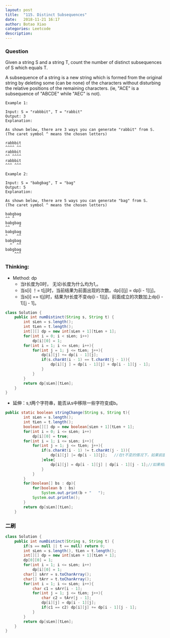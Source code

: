 ```yaml
---
layout: post
title:  "115. Distinct Subsequences"
date:   2018-11-21 16:17
author: Botao Xiao
categories: Leetcode
description:
---
```

### Question
Given a string S and a string T, count the number of distinct subsequences of S which equals T.

A subsequence of a string is a new string which is formed from the original string by deleting some (can be none) of the characters without disturbing the relative positions of the remaining characters. (ie, "ACE" is a subsequence of "ABCDE" while "AEC" is not).

```
Example 1:

Input: S = "rabbbit", T = "rabbit"
Output: 3
Explanation:

As shown below, there are 3 ways you can generate "rabbit" from S.
(The caret symbol ^ means the chosen letters)

rabbbit
^^^^ ^^
rabbbit
^^ ^^^^
rabbbit
^^^ ^^^

Example 2:

Input: S = "babgbag", T = "bag"
Output: 5
Explanation:

As shown below, there are 5 ways you can generate "bag" from S.
(The caret symbol ^ means the chosen letters)

babgbag
^^ ^
babgbag
^^    ^
babgbag
^    ^^
babgbag
  ^  ^^
babgbag
    ^^^
```

### Thinking:
* Method: dp
	* 当t长度为0时， 无论i长度为什么均为1,。
	* 当s[i] ！= t[j]时，当前结果为前面出现的次数。dp[i][j] = dp[i - 1][j]。
	* 当s[i] == t[j]时，结果为t长度不变dp[i - 1][j]，前面成立的次数加上dp[i - 1][j - 1]。

```Java
class Solution {
    public int numDistinct(String s, String t) {
        int sLen = s.length();
        int tLen = t.length();
        int[][] dp = new int[sLen + 1][tLen + 1];
        for(int i = 0; i < sLen; i++)
            dp[i][0] = 1;
        for(int i = 1; i <= sLen; i++){
            for(int j = 1; j <= tLen; j++){
                dp[i][j] += dp[i - 1][j];
                if(s.charAt(i - 1) == t.charAt(j - 1)){
                    dp[i][j ] = dp[i - 1][j] + dp[i - 1][j - 1];
                }
            }
        }
        return dp[sLen][tLen];
    }
}
```

* 延伸：s,t两个字符串，能否从s中移除一些字符变成b。
```Java
public static boolean stringChange(String s, String t){
		int sLen = s.length();
		int tLen = t.length();
		boolean[][] dp = new boolean[sLen + 1][tLen + 1];
		for(int i = 0; i <= sLen; i++)
			dp[i][0] = true;
		for(int i = 1; i <= sLen; i++){
			for(int j = 1; j <= tLen; j++){
				if(s.charAt(i - 1) != t.charAt(j - 1)){
					dp[i][j] |= dp[i - 1][j];	//在t不变的情况下，如果前面成功了就一直成功。
				}else{
					dp[i][j] = dp[i - 1][j] | dp[i - 1][j - 1];//如果相同仍然是前面成功就一直成功，但是要多加一个条件，就是S，T长度各减一的情况下如果成功，当前也是成功的，所以同样成功。
				}
			}
		}
		for(boolean[] bs : dp){
			for(boolean b : bs)
				System.out.print(b + "   ");
			System.out.println();
		}
		return dp[sLen][tLen];
	}
```

### 二刷
```Java
class Solution {
    public int numDistinct(String s, String t) {
        if(s == null || t == null) return 0;
        int sLen = s.length(), tLen = t.length();
        int[][] dp = new int[sLen + 1][tLen + 1];
        dp[0][0] = 1;
        for(int i = 1; i <= sLen; i++)
            dp[i][0] = 1;
        char[] sArr = s.toCharArray();
        char[] tArr = t.toCharArray();
        for(int i = 1; i <= sLen; i++){
            char c1 = sArr[i - 1];
            for(int j = 1; j <= tLen; j++){
                char c2 = tArr[j - 1];
                dp[i][j] = dp[i - 1][j];
                if(c1 == c2) dp[i][j] += dp[i - 1][j - 1];
            }
        }
        return dp[sLen][tLen];
    }
}
```